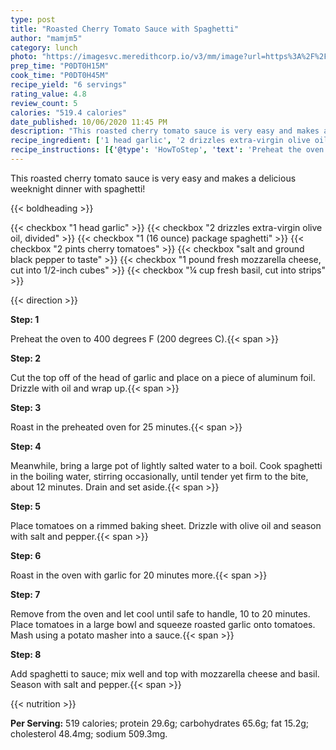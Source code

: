 ```yaml
---
type: post
title: "Roasted Cherry Tomato Sauce with Spaghetti"
author: "mamjm5"
category: lunch
photo: "https://imagesvc.meredithcorp.io/v3/mm/image?url=https%3A%2F%2Fimages.media-allrecipes.com%2Fuserphotos%2F7027174.jpg"
prep_time: "P0DT0H15M"
cook_time: "P0DT0H45M"
recipe_yield: "6 servings"
rating_value: 4.8
review_count: 5
calories: "519.4 calories"
date_published: 10/06/2020 11:45 PM
description: "This roasted cherry tomato sauce is very easy and makes a delicious weeknight dinner with spaghetti!"
recipe_ingredient: ['1 head garlic', '2 drizzles extra-virgin olive oil, divided', '1 (16 ounce) package spaghetti', '2 pints cherry tomatoes', 'salt and ground black pepper to taste', '1 pound fresh mozzarella cheese, cut into 1/2-inch cubes', '¼ cup fresh basil, cut into strips']
recipe_instructions: [{'@type': 'HowToStep', 'text': 'Preheat the oven to 400 degrees F (200 degrees C).\n'}, {'@type': 'HowToStep', 'text': 'Cut the top off of the head of garlic and place on a piece of aluminum foil. Drizzle with oil and wrap up.\n'}, {'@type': 'HowToStep', 'text': 'Roast in the preheated oven for 25 minutes.\n'}, {'@type': 'HowToStep', 'text': 'Meanwhile, bring a large pot of lightly salted water to a boil. Cook spaghetti in the boiling water, stirring occasionally, until tender yet firm to the bite, about 12 minutes. Drain and set aside.\n'}, {'@type': 'HowToStep', 'text': 'Place tomatoes on a rimmed baking sheet. Drizzle with olive oil and season with salt and pepper.\n'}, {'@type': 'HowToStep', 'text': 'Roast in the oven with garlic for 20 minutes more.\n'}, {'@type': 'HowToStep', 'text': 'Remove from the oven and let cool until safe to handle, 10 to 20 minutes. Place tomatoes in a large bowl and squeeze roasted garlic onto tomatoes. Mash using a potato masher into a sauce.\n'}, {'@type': 'HowToStep', 'text': 'Add spaghetti to sauce; mix well and top with mozzarella cheese and basil. Season with salt and pepper.\n'}]
---
```


This roasted cherry tomato sauce is very easy and makes a delicious weeknight dinner with spaghetti! 

{{< boldheading >}}

{{< checkbox "1 head garlic" >}}
{{< checkbox "2 drizzles extra-virgin olive oil, divided" >}}
{{< checkbox "1 (16 ounce) package spaghetti" >}}
{{< checkbox "2 pints cherry tomatoes" >}}
{{< checkbox "salt and ground black pepper to taste" >}}
{{< checkbox "1 pound fresh mozzarella cheese, cut into 1/2-inch cubes" >}}
{{< checkbox "¼ cup fresh basil, cut into strips" >}}


{{< direction >}}

**Step: 1**

Preheat the oven to 400 degrees F (200 degrees C).{{< span >}}

**Step: 2**

Cut the top off of the head of garlic and place on a piece of aluminum foil. Drizzle with oil and wrap up.{{< span >}}

**Step: 3**

Roast in the preheated oven for 25 minutes.{{< span >}}

**Step: 4**

Meanwhile, bring a large pot of lightly salted water to a boil. Cook spaghetti in the boiling water, stirring occasionally, until tender yet firm to the bite, about 12 minutes. Drain and set aside.{{< span >}}

**Step: 5**

Place tomatoes on a rimmed baking sheet. Drizzle with olive oil and season with salt and pepper.{{< span >}}

**Step: 6**

Roast in the oven with garlic for 20 minutes more.{{< span >}}

**Step: 7**

Remove from the oven and let cool until safe to handle, 10 to 20 minutes. Place tomatoes in a large bowl and squeeze roasted garlic onto tomatoes. Mash using a potato masher into a sauce.{{< span >}}

**Step: 8**

Add spaghetti to sauce; mix well and top with mozzarella cheese and basil. Season with salt and pepper.{{< span >}}

{{< nutrition >}}

**Per Serving:** 519 calories; protein 29.6g; carbohydrates 65.6g; fat 15.2g; cholesterol 48.4mg; sodium 509.3mg.